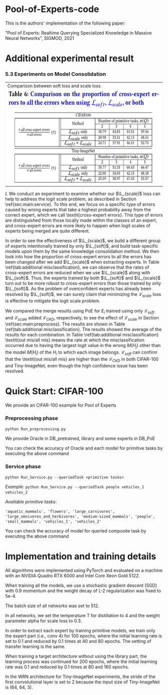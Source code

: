 # Pool-of-Experts-code

This is the authors' implementation of the following paper:

"Pool of Experts: Realtime Querying Specialized Knowledge in Massive Neural Networks", SIGMOD, 2021

# Additional experimental result

### 5.3 Experiments on Model Consolidation

<table>
<td> Comparison between soft loss and scale loss </td>
<tr>
<td><img src = 'addImg/table6_cross_expert_errors.PNG' height = '300px'></td>
</tr>
</table>

_L_
We conduct an experiment to examine whether our $\L_{scale}$ loss can help to address the logit scale problem, as described in Section \ref{sec:main:service}. To this end, we focus on a specific type of errors caused by wrong experts that take a highest probability away from the correct expert, which we call \textit{cross-expert errors}. This type of errors are distinguished from those locally made within the classes of an expert, and cross-expert errors are more likely to happen when logit scales of experts being merged are quite different.

In order to see the effectiveness of $\L_{scale}$, we build a different group of experts intentionally trained by only $\L_{soft}$, and build task-specific models upon them by the same knowledge consolidation method. We then look into how the proportion of cross-expert errors to all the errors has been changed after we add $\L_{scale}$ when extracting experts. In Table \ref{tab:additional misclassification}, we can observe that the rates of cross-expert errors are reduced when we use $\L_{scale}$ along with $\L_{soft}$. Thus, the experts trained by both $\L_{soft}$ and $\L_{scale}$ turn out to be more robust to cross-expert errors than those trained by only $\L_{soft}$. As the problem of overconfident experts has already been resolved by $\L_{soft}$, we can surely claim that minimizing the $\mathcal{L}_{scale}$ loss is effective to mitigate the logit scale problem.

We compared the merge results using PoE for $E_i$ trained using only $\mathcal{L}_{soft}$ and $\mathcal{L}_{scale}$ added $\mathcal{L}_{CKD}$, respectively, to see the effect of $\mathcal{L}_{scale}$ in Section \ref{sec:main:preprocess}. The results are shown in Table \ref{tab:additional misclassification}. The results showed the average of the results for each combination. In Table \ref{tab:additional misclassification} \textit{out mis/all mis} means the rate at which the misclassification occurred due to having the largest logit value in the wrong $M(H_j)$ other than the model $M(H_i)$ of the $H_i$ to which each image belongs. $\mathcal{L}_{soft}$ can confirm that the \textit{out mis/all mis} are higher than the $\mathcal{L}_{CKD}$ in both CIFAR-100 and Tiny-ImageNet, even though the high confidence issue has been resolved.


# Quick Start: CIFAR-100
We provide an CIFAR-100 example for Pool of Experts

### Preprocessing phase
    python Run_preprocessing.py

We provide Oracle in DB_pretrained, library and some experts in DB_PoE

You can check the accuracy of Oracle and each model for primitive tasks by executing the above command

### Service phase
    python Run_Service.py --queriedTask <primitive tasks>
*Example*: `python Run_Service.py --queriedTask people vehicles_1 vehicles_2`

*Available primitive tasks*: 

    'aquatic_mammals', 'flowers', 'large_carnivores', 'large_omnivores_and_herbivores', 'medium-sized_mammals', 'people', 'small_mammals', 'vehicles_1', 'vehicles_2'

You can check the accuracy of model for queried composite task by executing the above command

# Implementation and training details
All algorithms were implemented using PyTorch and evaluated on a machine with an NVIDIA Quadro RTX 6000 and Intel Core Xeon Gold 5122.

When training all the models, we use a stochastic gradient descent (SGD) with 0.9 momentum and the weight decay of L-2 regularization was fixed to 5e-4. 

The batch size of all networks was set to 512.

In all networks, we set the temperature T for distillation to 4 and the weight parameter alpha for scale loss to 0.3.

In order to extract each expert by training primitive models, we train only the expert part (i.e., conv 4) for 100 epochs, where the initial learning rate is set to 0.1 and reduced by 0.1 times at 40 and 80 epochs. The setting of transfer learning is the same.

When training a target architecture without using the library part, the learning process was continued for 200 epochs, where the initial learning rate was 0.1 and reduced by 0.1 times at 80 and 160 epochs. 

In the WRN architecture for Tiny-ImageNet experiments, the stride of the first convolutional layer is set to 2 because the input size of Tiny-ImageNet is (64, 64, 3).
